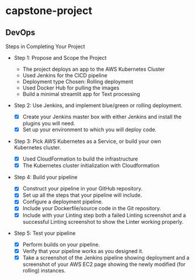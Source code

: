 # capstone-project
## DevOps


Steps in Completing Your Project

- Step 1: Propose and Scope the Project

  - The project deploys an app to the AWS Kubernetes Cluster 
  - Used Jenkins for the CICD pipeline
  - Deployment type Chosen: Rolling deployment
  - Used Docker Hub for pulling the images
  - Build a minimal streamlit app for Text processing

- Step 2: Use Jenkins, and implement blue/green or rolling deployment.
  - [x] Create your Jenkins master box with either Jenkins and install the plugins you will need.
  - [x] Set up your environment to which you will deploy code.
  
- Step 3: Pick AWS Kubernetes as a Service, or build your own Kubernetes cluster.
  - [x] Used CloudFormation to build the infrastructure
  - [x] The Kubernetes cluster initialization with Cloudformation

- Step 4: Build your pipeline
  - [x] Construct your pipeline in your GitHub repository.
  - [x] Set up all the steps that your pipeline will include.
  - [x] Configure a deployment pipeline.
  - [x] Include your Dockerfile/source code in the Git repository.
  - [x] Include with your Linting step both a failed Linting screenshot and a successful Linting screenshot to show the Linter working properly.
  
- Step 5: Test your pipeline
  - [x] Perform builds on your pipeline.
  - [x] Verify that your pipeline works as you designed it.
  - [x] Take a screenshot of the Jenkins pipeline showing deployment and a screenshot of your AWS EC2 page showing the newly modified (for rolling) instances. 
